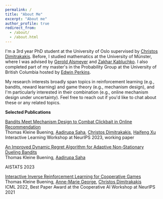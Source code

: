 ```yaml
---
permalink: /
title: "About Me"
excerpt: "About me"
author_profile: true
redirect_from: 
  - /about/
  - /about.html
---
```



I'm a 3rd year PhD student at the University of Oslo supervised by [Christos Dimitrakakis](https://sites.google.com/site/christosdimitrakakis).
Before, I studied mathematics at the University of Münster, where I was advised by [Gerold Alsmeyer](https://www.uni-muenster.de/Stochastik/en/Arbeitsgruppen/Alsmeyer/index.shtml) and [Zakhar Kabluchko](https://scholar.google.com/citations?user=ZYBsQucAAAAJ&hl=en). 
I also completed part of my master's in the Probability Group at the University of British Columbia hosted by [Edwin Perkins](https://personal.math.ubc.ca/~perkins/perkins.html). 

My research interests broadly span topics in reinforcement learning (e.g., bandits, reward learning) and game theory (e.g., mechanism design), and I'm particularly interested in their combination (e.g., online mechanism design under uncertainty). 
Feel free to reach out if you'd like to chat about these or any related topics. 




**Selected Publications**

[Bandits Meet Mechanism Design to Combat Clickbait in Online Recommendation](https://openreview.net/pdf?id=iIhXNqNh1c)    
Thomas Kleine Buening, [Aadirupa Saha](https://aadirupa.github.io/), [Christos Dimitrakakis](https://sites.google.com/site/christosdimitrakakis), [Haifeng Xu](https://www.haifeng-xu.com/)   
Interactive Learning Workshop at NeurIPS 2023, working paper 

[An Improved Dynamic Regret Algorithm for Adaptive Non-Stationary Dueling Bandits](https://arxiv.org/abs/2210.14322)  
Thomas Kleine Buening, [Aadirupa Saha](https://aadirupa.github.io/)  

AISTATS 2023

[Interactive Inverse Reinforcement Learning for Cooperative Games](https://proceedings.mlr.press/v162/buning22a.html)  
Thomas Kleine Buening, [Anne-Marie George](https://scholar.google.de/citations?user=uOuR7XgAAAAJ&hl=en), [Christos Dimitrakakis](https://sites.google.com/site/christosdimitrakakis)  
ICML 2022, Best Paper Award at the Cooperative AI Workshop at NeurIPS 2021